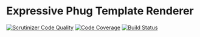 # Expressive Phug Template Renderer

[![Scrutinizer Code Quality](https://scrutinizer-ci.com/g/kpicaza/infw-pug/badges/quality-score.png?b=master)](https://scrutinizer-ci.com/g/kpicaza/infw-pug/?branch=master)
[![Code Coverage](https://scrutinizer-ci.com/g/kpicaza/infw-pug/badges/coverage.png?b=master)](https://scrutinizer-ci.com/g/kpicaza/infw-pug/?branch=master)
[![Build Status](https://scrutinizer-ci.com/g/kpicaza/infw-pug/badges/build.png?b=master)](https://scrutinizer-ci.com/g/kpicaza/infw-pug/build-status/master)